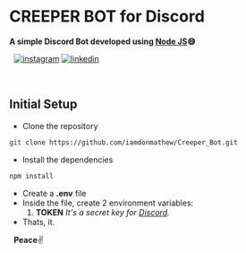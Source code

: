 # CREEPER BOT for Discord
**A simple Discord Bot developed using [Node JS](https://nodejs.org/en/):smile:**

&nbsp;
[![instagram](http://img.shields.io/website?label=iamdonmathew&color=green&?&logo=instagram&down_message=follow&up_message=follow&logoColor=white&style=for-the-badge&url=https://www.instagram.com/iamdonmathew)](https://www.instagram.com/iamdonmathew/)
[![linkedin](http://img.shields.io/website?label=iamdonmathew&color=green&?&logo=linkedin&down_message=follow&up_message=follow&logoColor=white&style=for-the-badge&url=https://www.linkedin.com/in/iamdonmathew/)](https://www.linkedin.com/in/iamdonmathew/)

&nbsp;
## Initial Setup

* Clone the repository
```bash
git clone https://github.com/iamdonmathew/Creeper_Bot.git
```
* Install the dependencies
```bash
npm install
```
* Create a **.env** file
* Inside the file, create 2 environment variables:
    1. **TOKEN**     _It's a secret key for [Discord](https://discord.com/developers/docs/intro)._
* Thats, it.


&nbsp;
**Peace**:v:
